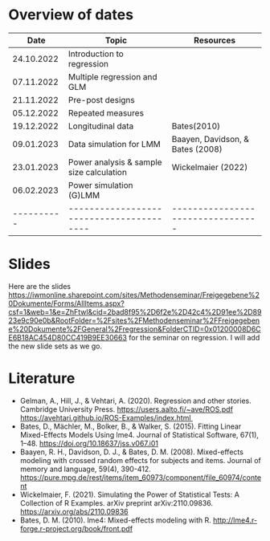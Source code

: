 # Overview of dates

| Date       | Topic                                    | Resources                         |
| ---------- | ---------------------------------------- | --------------------------------- |
| 24.10.2022 | Introduction to regression               |                                   |
| 07.11.2022 | Multiple regression and GLM              |                                   |
| 21.11.2022 | Pre-post designs                         |                                   |
| 05.12.2022 | Repeated measures                        |                                   |
| 19.12.2022 | Longitudinal data                        | Bates(2010)                       |
| 09.01.2023 | Data simulation for LMM                  | Baayen, Davidson, & Bates (2008)  |
| 23.01.2023 | Power analysis & sample size calculation | Wickelmaier (2022)                |
| 06.02.2023 | Power simulation (G)LMM                  |                                   |
| ---------- | ---------------------------------------- | --------------------------------- |

# Slides
Here are the slides
<https://iwmonline.sharepoint.com/sites/Methodenseminar/Freigegebene%20Dokumente/Forms/AllItems.aspx?csf=1&web=1&e=ZhFtwl&cid=2bad8f95%2D6f2e%2D42c4%2D91ee%2D8923e9c90e0b&RootFolder=%2Fsites%2FMethodenseminar%2FFreigegebene%20Dokumente%2FGeneral%2Fregression&FolderCTID=0x01200008D6CE6B18AC454D80CC419B9EE30663>
for the seminar on regression. I will add the new slide sets as we go.

# Literature

* Gelman, A., Hill, J., & Vehtari, A. (2020). Regression and other stories.
  Cambridge University Press.
  https://users.aalto.fi/~ave/ROS.pdf
  https://avehtari.github.io/ROS-Examples/index.html 
* Bates, D., Mächler, M., Bolker, B., & Walker, S. (2015). Fitting Linear
  Mixed-Effects Models Using lme4. Journal of Statistical Software, 67(1),
  1–48.
  https://doi.org/10.18637/jss.v067.i01
* Baayen, R. H., Davidson, D. J., & Bates, D. M. (2008). Mixed-effects
  modeling with crossed random effects for subjects and items. Journal of
  memory and language, 59(4), 390-412.
  https://pure.mpg.de/rest/items/item_60973/component/file_60974/content
* Wickelmaier, F. (2021). Simulating the Power of Statistical Tests: A
  Collection of R Examples. arXiv preprint arXiv:2110.09836.
  https://arxiv.org/abs/2110.09836
* Bates, D. M. (2010). lme4: Mixed-effects modeling with R.
  http://lme4.r-forge.r-project.org/book/front.pdf

